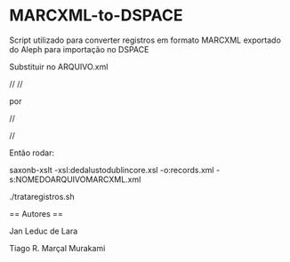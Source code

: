 MARCXML-to-DSPACE
=================

Script utilizado para converter registros em formato MARCXML exportado do Aleph para importação no DSPACE

Substituir no ARQUIVO.xml



//<collection xmlns="http://www.loc.gov/MARC21/slim" xmlns:xsi="http://www.w3.org/2001/XMLSchema-instance"
xsi:schemaLocation="http://www.loc.gov/MARC21/slim http://www.loc.gov/standards/marcxml/schema/MARC21slim.xsd">
//<record xmlns="http://www.loc.gov/MARC21/slim" xmlns:xsi="http://www.w3.org/2001/XMLSchema-instance"
xsi:schemaLocation="http://www.loc.gov/MARC21/slim http://www.loc.gov/standards/marcxml/schema/MARC21slim.xsd">

por 

//<collection>

//<record>
 
Então rodar:

saxonb-xslt -xsl:dedalustodublincore.xsl -o:records.xml -s:NOMEDOARQUIVOMARCXML.xml

./trataregistros.sh

== Autores == 

Jan Leduc de Lara

Tiago R. Marçal Murakami
